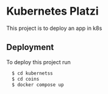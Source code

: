 # Kubernetes Platzi
This project is to deploy an app in k8s

## Deployment
To deploy this project run

```bash
  $ cd kubernetss
  $ cd coins
  $ docker compose up
```